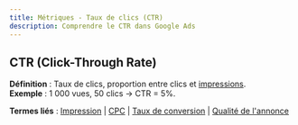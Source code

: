 ```yaml
---
title: Métriques - Taux de clics (CTR)
description: Comprendre le CTR dans Google Ads
---
```


## CTR (Click-Through Rate)
**Définition** : Taux de clics, proportion entre clics et [impressions](/fr/metrics/impression).  
**Exemple** : 1 000 vues, 50 clics → CTR = 5%.

**Termes liés** : [Impression](/fr/metrics/impression) | [CPC](/fr/metrics/cpc) | [Taux de conversion](/fr/metrics/conversion-rate) | [Qualité de l'annonce](/fr/metrics/ad-quality)